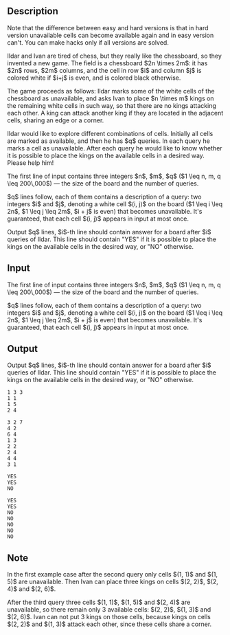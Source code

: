 ## Description

<div><p><span class="tex-font-style-bf">Note that the difference between easy and hard versions is that in hard version unavailable cells can become available again and in easy version can't. You can make hacks only if all versions are solved.</span></p><p>Ildar and Ivan are tired of chess, but they really like the chessboard, so they invented a new game. The field is a chessboard $2n \times 2m$: it has $2n$ rows, $2m$ columns, and the cell in row $i$ and column $j$ is colored white if $i+j$ is even, and is colored black otherwise.</p><p>The game proceeds as follows: Ildar marks some of the <span class="tex-font-style-bf">white</span> cells of the chessboard as <span class="tex-font-style-it">unavailable</span>, and asks Ivan to place $n \times m$ kings on the remaining <span class="tex-font-style-bf">white</span> cells in such way, so that there are no kings attacking each other. A king can attack another king if they are located in the adjacent cells, sharing an edge or a corner.</p><p>Ildar would like to explore different combinations of cells. Initially all cells are marked as available, and then he has $q$ queries. In each query he marks a cell as unavailable. After each query he would like to know whether it is possible to place the kings on the available cells in a desired way. Please help him!</p></div><div class="input-specification"><p>The first line of input contains three integers $n$, $m$, $q$ ($1 \leq n, m, q \leq 200\,000$)&nbsp;— the size of the board and the number of queries.</p><p>$q$ lines follow, each of them contains a description of a query: two integers $i$ and $j$, denoting a white cell $(i, j)$ on the board ($1 \leq i \leq 2n$, $1 \leq j \leq 2m$, $i + j$ is even) that becomes unavailable. It's guaranteed, that each cell $(i, j)$ appears in input at most once.</p></div><div class="output-specification"><p>Output $q$ lines, $i$-th line should contain answer for a board after $i$ queries of Ildar. This line should contain "<span class="tex-font-style-tt">YES</span>" if it is possible to place the kings on the available cells in the desired way, or "<span class="tex-font-style-tt">NO</span>" otherwise.</p></div>

## Input

<p>The first line of input contains three integers $n$, $m$, $q$ ($1 \leq n, m, q \leq 200\,000$)&nbsp;— the size of the board and the number of queries.</p><p>$q$ lines follow, each of them contains a description of a query: two integers $i$ and $j$, denoting a white cell $(i, j)$ on the board ($1 \leq i \leq 2n$, $1 \leq j \leq 2m$, $i + j$ is even) that becomes unavailable. It's guaranteed, that each cell $(i, j)$ appears in input at most once.</p>

## Output

<p>Output $q$ lines, $i$-th line should contain answer for a board after $i$ queries of Ildar. This line should contain "<span class="tex-font-style-tt">YES</span>" if it is possible to place the kings on the available cells in the desired way, or "<span class="tex-font-style-tt">NO</span>" otherwise.</p>





```input1
1 3 3
1 1
1 5
2 4
```




```input2
3 2 7
4 2
6 4
1 3
2 2
2 4
4 4
3 1
```




```output1
YES
YES
NO
```




```output2
YES
YES
NO
NO
NO
NO
NO
```



## Note

<p>In the first example case after the second query only cells $(1, 1)$ and $(1, 5)$ are unavailable. Then Ivan can place three kings on cells $(2, 2)$, $(2, 4)$ and $(2, 6)$.</p><p>After the third query three cells $(1, 1)$, $(1, 5)$ and $(2, 4)$ are unavailable, so there remain only 3 available cells: $(2, 2)$, $(1, 3)$ and $(2, 6)$. Ivan can not put 3 kings on those cells, because kings on cells $(2, 2)$ and $(1, 3)$ attack each other, since these cells share a corner.</p>
